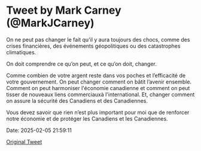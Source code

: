# Tweet by Mark Carney (@MarkJCarney)

On ne peut pas changer le fait qu'il y aura toujours des chocs, comme des crises financières, des événements géopolitiques ou des catastrophes climatiques. 

On doit comprendre ce qu’on peut, et ce qu’on doit, changer.

Comme combien de votre argent reste dans vos poches et l’efficacité de votre gouvernement. On peut changer comment on bâtit l’avenir ensemble. Comment on peut harmoniser l'économie canadienne et comment on peut tisser de nouveaux liens commerciauxà l'international. Et, changer comment on assure la sécurité des Canadiens et des Canadiennes.

Vous devez savoir que rien n’est plus important pour moi que de renforcer notre économie et de protéger les Canadiens et les Canadiennes.

Date: 2025-02-05 21:59:11

[Original Tweet](https://x.com/MarkJCarney/status/1887259704998384023)
